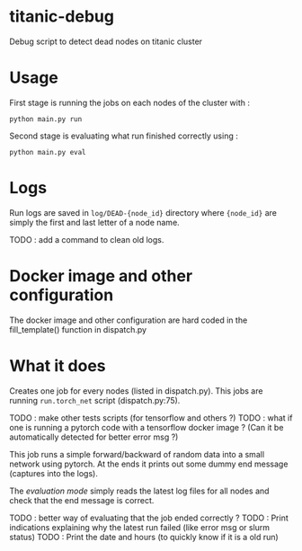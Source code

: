 # titanic-debug
Debug script to detect dead nodes on titanic cluster


# Usage

First stage is running the jobs on each nodes of the cluster with :
```
python main.py run
```

Second stage is evaluating what run finished correctly using :
```
python main.py eval
```

# Logs

Run logs are saved in `log/DEAD-{node_id}` directory where `{node_id}` are simply the first and last letter of a node name.

TODO : add a command to clean old logs.

# Docker image and other configuration

The docker image and other configuration are hard coded in the fill_template() function in dispatch.py


# What it does

Creates one job for every nodes (listed in dispatch.py).
This jobs are running `run.torch_net` script (dispatch.py:75).

TODO : make other tests scripts (for tensorflow and others ?)
TODO : what if one is running a pytorch code with a tensorflow docker image ? (Can it be automatically detected for better error msg ?)

This job runs a simple forward/backward of random data into a small network using pytorch.
At the ends it prints out some dummy end message (captures into the logs).


The *evaluation mode* simply reads the latest log files for all nodes and check that the end message is correct.

TODO : better way of evaluating that the job ended correctly ?
TODO : Print indications explaining why the latest run failed (like error msg or slurm status)
TODO : Print the date and hours (to quickly know if it is a old run)

